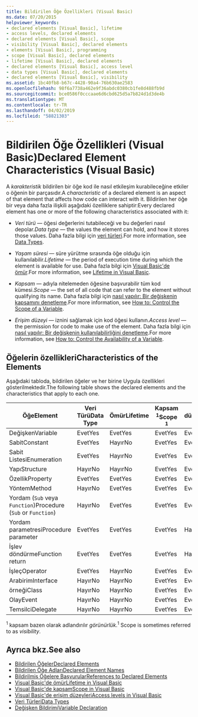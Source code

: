 ```yaml
---
title: Bildirilen Öğe Özellikleri (Visual Basic)
ms.date: 07/20/2015
helpviewer_keywords:
- declared elements [Visual Basic], lifetime
- access levels, declared elements
- declared elements [Visual Basic], scope
- visibility [Visual Basic], declared elements
- elements [Visual Basic], programming
- scope [Visual Basic], declared elements
- lifetime [Visual Basic], declared elements
- declared elements [Visual Basic], access level
- data types [Visual Basic], declared elements
- declared elements [Visual Basic], visibility
ms.assetid: 1bc40fb8-b67c-4428-90a4-76b630ae2583
ms.openlocfilehash: 98f6a7738a462e9f36abdc0380cb1fe8d488fb9d
ms.sourcegitcommit: bce0586f0cccaae6d6cbd625d5a7b824d1d3de4b
ms.translationtype: MT
ms.contentlocale: tr-TR
ms.lasthandoff: 04/02/2019
ms.locfileid: "58821303"
---
```

# <a name="declared-element-characteristics-visual-basic"></a><span data-ttu-id="bca5f-102">Bildirilen Öğe Özellikleri (Visual Basic)</span><span class="sxs-lookup"><span data-stu-id="bca5f-102">Declared Element Characteristics (Visual Basic)</span></span>
<span data-ttu-id="bca5f-103">A *karakteristik* bildirilen bir öğe kod ile nasıl etkileşim kurabileceğine etkiler o öğenin bir parçasıdır.</span><span class="sxs-lookup"><span data-stu-id="bca5f-103">A *characteristic* of a declared element is an aspect of that element that affects how code can interact with it.</span></span> <span data-ttu-id="bca5f-104">Bildirilen her öğe bir veya daha fazla ilişkili aşağıdaki özelliklere sahiptir:</span><span class="sxs-lookup"><span data-stu-id="bca5f-104">Every declared element has one or more of the following characteristics associated with it:</span></span>  
  
-   <span data-ttu-id="bca5f-105">*Veri türü* — öğesi değerlerini tutabileceği ve bu değerleri nasıl depolar.</span><span class="sxs-lookup"><span data-stu-id="bca5f-105">*Data type* — the values the element can hold, and how it stores those values.</span></span> <span data-ttu-id="bca5f-106">Daha fazla bilgi için [veri türleri](../../../../visual-basic/language-reference/data-types/index.md).</span><span class="sxs-lookup"><span data-stu-id="bca5f-106">For more information, see [Data Types](../../../../visual-basic/language-reference/data-types/index.md).</span></span>  
  
-   <span data-ttu-id="bca5f-107">*Yaşam süresi* — süre yürütme sırasında öğe olduğu için kullanılabilir.</span><span class="sxs-lookup"><span data-stu-id="bca5f-107">*Lifetime* — the period of execution time during which the element is available for use.</span></span> <span data-ttu-id="bca5f-108">Daha fazla bilgi için [Visual Basic'de ömür](../../../../visual-basic/programming-guide/language-features/declared-elements/lifetime.md).</span><span class="sxs-lookup"><span data-stu-id="bca5f-108">For more information, see [Lifetime in Visual Basic](../../../../visual-basic/programming-guide/language-features/declared-elements/lifetime.md).</span></span>  
  
-   <span data-ttu-id="bca5f-109">*Kapsam* — adıyla nitelemeden öğesine başvurabilir tüm kod kümesi.</span><span class="sxs-lookup"><span data-stu-id="bca5f-109">*Scope* — the set of all code that can refer to the element without qualifying its name.</span></span> <span data-ttu-id="bca5f-110">Daha fazla bilgi için [nasıl yapılır: Bir değişkenin kapsamını denetleme](../../../../visual-basic/programming-guide/language-features/declared-elements/how-to-control-the-scope-of-a-variable.md).</span><span class="sxs-lookup"><span data-stu-id="bca5f-110">For more information, see [How to: Control the Scope of a Variable](../../../../visual-basic/programming-guide/language-features/declared-elements/how-to-control-the-scope-of-a-variable.md).</span></span>  
  
-   <span data-ttu-id="bca5f-111">*Erişim düzeyi* — iznini sağlamak için kod öğesi kullanın.</span><span class="sxs-lookup"><span data-stu-id="bca5f-111">*Access level* — the permission for code to make use of the element.</span></span> <span data-ttu-id="bca5f-112">Daha fazla bilgi için [nasıl yapılır: Bir değişkenin kullanılabilirliğini denetleme](../../../../visual-basic/programming-guide/language-features/declared-elements/how-to-control-the-availability-of-a-variable.md).</span><span class="sxs-lookup"><span data-stu-id="bca5f-112">For more information, see [How to: Control the Availability of a Variable](../../../../visual-basic/programming-guide/language-features/declared-elements/how-to-control-the-availability-of-a-variable.md).</span></span>  
  
## <a name="characteristics-of-the-elements"></a><span data-ttu-id="bca5f-113">Öğelerin özellikleri</span><span class="sxs-lookup"><span data-stu-id="bca5f-113">Characteristics of the Elements</span></span>  
 <span data-ttu-id="bca5f-114">Aşağıdaki tabloda, bildirilen öğeler ve her birine Uygula özellikleri gösterilmektedir.</span><span class="sxs-lookup"><span data-stu-id="bca5f-114">The following table shows the declared elements and the characteristics that apply to each one.</span></span>  
  
|<span data-ttu-id="bca5f-115">Öğe</span><span class="sxs-lookup"><span data-stu-id="bca5f-115">Element</span></span>|<span data-ttu-id="bca5f-116">Veri Türü</span><span class="sxs-lookup"><span data-stu-id="bca5f-116">Data Type</span></span>|<span data-ttu-id="bca5f-117">Ömür</span><span class="sxs-lookup"><span data-stu-id="bca5f-117">Lifetime</span></span>|<span data-ttu-id="bca5f-118">Kapsam <sup>1</sup></span><span class="sxs-lookup"><span data-stu-id="bca5f-118">Scope <sup>1</sup></span></span>|<span data-ttu-id="bca5f-119">Erişim düzeyi</span><span class="sxs-lookup"><span data-stu-id="bca5f-119">Access Level</span></span>|  
|-------------|---------------|--------------|------------------------|------------------|  
|<span data-ttu-id="bca5f-120">Değişken</span><span class="sxs-lookup"><span data-stu-id="bca5f-120">Variable</span></span>|<span data-ttu-id="bca5f-121">Evet</span><span class="sxs-lookup"><span data-stu-id="bca5f-121">Yes</span></span>|<span data-ttu-id="bca5f-122">Evet</span><span class="sxs-lookup"><span data-stu-id="bca5f-122">Yes</span></span>|<span data-ttu-id="bca5f-123">Evet</span><span class="sxs-lookup"><span data-stu-id="bca5f-123">Yes</span></span>|<span data-ttu-id="bca5f-124">Evet</span><span class="sxs-lookup"><span data-stu-id="bca5f-124">Yes</span></span>|  
|<span data-ttu-id="bca5f-125">Sabit</span><span class="sxs-lookup"><span data-stu-id="bca5f-125">Constant</span></span>|<span data-ttu-id="bca5f-126">Evet</span><span class="sxs-lookup"><span data-stu-id="bca5f-126">Yes</span></span>|<span data-ttu-id="bca5f-127">Hayır</span><span class="sxs-lookup"><span data-stu-id="bca5f-127">No</span></span>|<span data-ttu-id="bca5f-128">Evet</span><span class="sxs-lookup"><span data-stu-id="bca5f-128">Yes</span></span>|<span data-ttu-id="bca5f-129">Evet</span><span class="sxs-lookup"><span data-stu-id="bca5f-129">Yes</span></span>|  
|<span data-ttu-id="bca5f-130">Sabit Listesi</span><span class="sxs-lookup"><span data-stu-id="bca5f-130">Enumeration</span></span>|<span data-ttu-id="bca5f-131">Evet</span><span class="sxs-lookup"><span data-stu-id="bca5f-131">Yes</span></span>|<span data-ttu-id="bca5f-132">Hayır</span><span class="sxs-lookup"><span data-stu-id="bca5f-132">No</span></span>|<span data-ttu-id="bca5f-133">Evet</span><span class="sxs-lookup"><span data-stu-id="bca5f-133">Yes</span></span>|<span data-ttu-id="bca5f-134">Evet</span><span class="sxs-lookup"><span data-stu-id="bca5f-134">Yes</span></span>|  
|<span data-ttu-id="bca5f-135">Yapı</span><span class="sxs-lookup"><span data-stu-id="bca5f-135">Structure</span></span>|<span data-ttu-id="bca5f-136">Hayır</span><span class="sxs-lookup"><span data-stu-id="bca5f-136">No</span></span>|<span data-ttu-id="bca5f-137">Hayır</span><span class="sxs-lookup"><span data-stu-id="bca5f-137">No</span></span>|<span data-ttu-id="bca5f-138">Evet</span><span class="sxs-lookup"><span data-stu-id="bca5f-138">Yes</span></span>|<span data-ttu-id="bca5f-139">Evet</span><span class="sxs-lookup"><span data-stu-id="bca5f-139">Yes</span></span>|  
|<span data-ttu-id="bca5f-140">Özellik</span><span class="sxs-lookup"><span data-stu-id="bca5f-140">Property</span></span>|<span data-ttu-id="bca5f-141">Evet</span><span class="sxs-lookup"><span data-stu-id="bca5f-141">Yes</span></span>|<span data-ttu-id="bca5f-142">Evet</span><span class="sxs-lookup"><span data-stu-id="bca5f-142">Yes</span></span>|<span data-ttu-id="bca5f-143">Evet</span><span class="sxs-lookup"><span data-stu-id="bca5f-143">Yes</span></span>|<span data-ttu-id="bca5f-144">Evet</span><span class="sxs-lookup"><span data-stu-id="bca5f-144">Yes</span></span>|  
|<span data-ttu-id="bca5f-145">Yöntem</span><span class="sxs-lookup"><span data-stu-id="bca5f-145">Method</span></span>|<span data-ttu-id="bca5f-146">Hayır</span><span class="sxs-lookup"><span data-stu-id="bca5f-146">No</span></span>|<span data-ttu-id="bca5f-147">Evet</span><span class="sxs-lookup"><span data-stu-id="bca5f-147">Yes</span></span>|<span data-ttu-id="bca5f-148">Evet</span><span class="sxs-lookup"><span data-stu-id="bca5f-148">Yes</span></span>|<span data-ttu-id="bca5f-149">Evet</span><span class="sxs-lookup"><span data-stu-id="bca5f-149">Yes</span></span>|  
|<span data-ttu-id="bca5f-150">Yordam (`Sub` veya `Function`)</span><span class="sxs-lookup"><span data-stu-id="bca5f-150">Procedure (`Sub` or `Function`)</span></span>|<span data-ttu-id="bca5f-151">Hayır</span><span class="sxs-lookup"><span data-stu-id="bca5f-151">No</span></span>|<span data-ttu-id="bca5f-152">Evet</span><span class="sxs-lookup"><span data-stu-id="bca5f-152">Yes</span></span>|<span data-ttu-id="bca5f-153">Evet</span><span class="sxs-lookup"><span data-stu-id="bca5f-153">Yes</span></span>|<span data-ttu-id="bca5f-154">Evet</span><span class="sxs-lookup"><span data-stu-id="bca5f-154">Yes</span></span>|  
|<span data-ttu-id="bca5f-155">Yordam parametresi</span><span class="sxs-lookup"><span data-stu-id="bca5f-155">Procedure parameter</span></span>|<span data-ttu-id="bca5f-156">Evet</span><span class="sxs-lookup"><span data-stu-id="bca5f-156">Yes</span></span>|<span data-ttu-id="bca5f-157">Evet</span><span class="sxs-lookup"><span data-stu-id="bca5f-157">Yes</span></span>|<span data-ttu-id="bca5f-158">Evet</span><span class="sxs-lookup"><span data-stu-id="bca5f-158">Yes</span></span>|<span data-ttu-id="bca5f-159">Hayır</span><span class="sxs-lookup"><span data-stu-id="bca5f-159">No</span></span>|  
|<span data-ttu-id="bca5f-160">İşlev döndürme</span><span class="sxs-lookup"><span data-stu-id="bca5f-160">Function return</span></span>|<span data-ttu-id="bca5f-161">Evet</span><span class="sxs-lookup"><span data-stu-id="bca5f-161">Yes</span></span>|<span data-ttu-id="bca5f-162">Evet</span><span class="sxs-lookup"><span data-stu-id="bca5f-162">Yes</span></span>|<span data-ttu-id="bca5f-163">Evet</span><span class="sxs-lookup"><span data-stu-id="bca5f-163">Yes</span></span>|<span data-ttu-id="bca5f-164">Hayır</span><span class="sxs-lookup"><span data-stu-id="bca5f-164">No</span></span>|  
|<span data-ttu-id="bca5f-165">İşleç</span><span class="sxs-lookup"><span data-stu-id="bca5f-165">Operator</span></span>|<span data-ttu-id="bca5f-166">Evet</span><span class="sxs-lookup"><span data-stu-id="bca5f-166">Yes</span></span>|<span data-ttu-id="bca5f-167">Hayır</span><span class="sxs-lookup"><span data-stu-id="bca5f-167">No</span></span>|<span data-ttu-id="bca5f-168">Evet</span><span class="sxs-lookup"><span data-stu-id="bca5f-168">Yes</span></span>|<span data-ttu-id="bca5f-169">Evet</span><span class="sxs-lookup"><span data-stu-id="bca5f-169">Yes</span></span>|  
|<span data-ttu-id="bca5f-170">Arabirim</span><span class="sxs-lookup"><span data-stu-id="bca5f-170">Interface</span></span>|<span data-ttu-id="bca5f-171">Hayır</span><span class="sxs-lookup"><span data-stu-id="bca5f-171">No</span></span>|<span data-ttu-id="bca5f-172">Hayır</span><span class="sxs-lookup"><span data-stu-id="bca5f-172">No</span></span>|<span data-ttu-id="bca5f-173">Evet</span><span class="sxs-lookup"><span data-stu-id="bca5f-173">Yes</span></span>|<span data-ttu-id="bca5f-174">Evet</span><span class="sxs-lookup"><span data-stu-id="bca5f-174">Yes</span></span>|  
|<span data-ttu-id="bca5f-175">örneği</span><span class="sxs-lookup"><span data-stu-id="bca5f-175">Class</span></span>|<span data-ttu-id="bca5f-176">Hayır</span><span class="sxs-lookup"><span data-stu-id="bca5f-176">No</span></span>|<span data-ttu-id="bca5f-177">Hayır</span><span class="sxs-lookup"><span data-stu-id="bca5f-177">No</span></span>|<span data-ttu-id="bca5f-178">Evet</span><span class="sxs-lookup"><span data-stu-id="bca5f-178">Yes</span></span>|<span data-ttu-id="bca5f-179">Evet</span><span class="sxs-lookup"><span data-stu-id="bca5f-179">Yes</span></span>|  
|<span data-ttu-id="bca5f-180">Olay</span><span class="sxs-lookup"><span data-stu-id="bca5f-180">Event</span></span>|<span data-ttu-id="bca5f-181">Hayır</span><span class="sxs-lookup"><span data-stu-id="bca5f-181">No</span></span>|<span data-ttu-id="bca5f-182">Hayır</span><span class="sxs-lookup"><span data-stu-id="bca5f-182">No</span></span>|<span data-ttu-id="bca5f-183">Evet</span><span class="sxs-lookup"><span data-stu-id="bca5f-183">Yes</span></span>|<span data-ttu-id="bca5f-184">Evet</span><span class="sxs-lookup"><span data-stu-id="bca5f-184">Yes</span></span>|  
|<span data-ttu-id="bca5f-185">Temsilci</span><span class="sxs-lookup"><span data-stu-id="bca5f-185">Delegate</span></span>|<span data-ttu-id="bca5f-186">Hayır</span><span class="sxs-lookup"><span data-stu-id="bca5f-186">No</span></span>|<span data-ttu-id="bca5f-187">Hayır</span><span class="sxs-lookup"><span data-stu-id="bca5f-187">No</span></span>|<span data-ttu-id="bca5f-188">Evet</span><span class="sxs-lookup"><span data-stu-id="bca5f-188">Yes</span></span>|<span data-ttu-id="bca5f-189">Evet</span><span class="sxs-lookup"><span data-stu-id="bca5f-189">Yes</span></span>|  
  
 <span data-ttu-id="bca5f-190"><sup>1</sup> kapsam bazen olarak adlandırılır *görünürlük*.</span><span class="sxs-lookup"><span data-stu-id="bca5f-190"><sup>1</sup> Scope is sometimes referred to as *visibility*.</span></span>  
  
## <a name="see-also"></a><span data-ttu-id="bca5f-191">Ayrıca bkz.</span><span class="sxs-lookup"><span data-stu-id="bca5f-191">See also</span></span>

- [<span data-ttu-id="bca5f-192">Bildirilen Öğeler</span><span class="sxs-lookup"><span data-stu-id="bca5f-192">Declared Elements</span></span>](../../../../visual-basic/programming-guide/language-features/declared-elements/index.md)
- [<span data-ttu-id="bca5f-193">Bildirilen Öğe Adları</span><span class="sxs-lookup"><span data-stu-id="bca5f-193">Declared Element Names</span></span>](../../../../visual-basic/programming-guide/language-features/declared-elements/declared-element-names.md)
- [<span data-ttu-id="bca5f-194">Bildirilmiş Öğelere Başvurular</span><span class="sxs-lookup"><span data-stu-id="bca5f-194">References to Declared Elements</span></span>](../../../../visual-basic/programming-guide/language-features/declared-elements/references-to-declared-elements.md)
- [<span data-ttu-id="bca5f-195">Visual Basic'de ömür</span><span class="sxs-lookup"><span data-stu-id="bca5f-195">Lifetime in Visual Basic</span></span>](../../../../visual-basic/programming-guide/language-features/declared-elements/lifetime.md)
- [<span data-ttu-id="bca5f-196">Visual Basic'de kapsam</span><span class="sxs-lookup"><span data-stu-id="bca5f-196">Scope in Visual Basic</span></span>](../../../../visual-basic/programming-guide/language-features/declared-elements/scope.md)
- [<span data-ttu-id="bca5f-197">Visual Basic'de erişim düzeyleri</span><span class="sxs-lookup"><span data-stu-id="bca5f-197">Access levels in Visual Basic</span></span>](../../../../visual-basic/programming-guide/language-features/declared-elements/access-levels.md)
- [<span data-ttu-id="bca5f-198">Veri Türleri</span><span class="sxs-lookup"><span data-stu-id="bca5f-198">Data Types</span></span>](../../../../visual-basic/programming-guide/language-features/data-types/index.md)
- [<span data-ttu-id="bca5f-199">Değişken Bildirimi</span><span class="sxs-lookup"><span data-stu-id="bca5f-199">Variable Declaration</span></span>](../../../../visual-basic/programming-guide/language-features/variables/variable-declaration.md)
